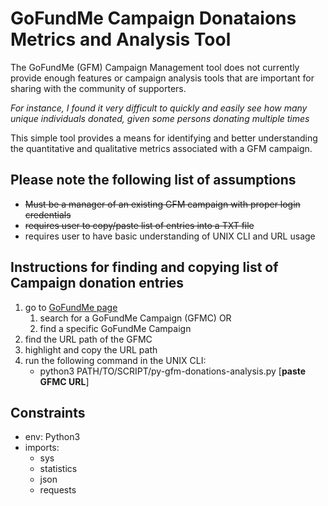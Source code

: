 # GoFundMe Campaign Donataions Metrics and Analysis Tool

The GoFundMe (GFM) Campaign Management tool does not currently provide enough features or campaign analysis tools that are important for sharing with the community of supporters.

_For instance, I found it very difficult to quickly and easily see how many unique individuals donated, given some persons donating multiple times_

This simple tool provides a means for identifying and better understanding the quantitative and qualitative metrics associated with a GFM campaign.

## Please note the following list of assumptions
* ~~Must be a manager of an existing GFM campaign with proper login credentials~~
* ~~requires user to copy/paste list of entries into a TXT file~~
* requires user to have basic understanding of UNIX CLI and URL usage

## Instructions for finding and copying list of Campaign donation entries
1. go to [GoFundMe page](www.gofundme.com)
    1. search for a GoFundMe Campaign (GFMC)
    OR
    1. find a specific GoFundMe Campaign
1. find the URL path of the GFMC
1. highlight and copy the URL path
1. run the following command in the UNIX CLI:
    * python3 PATH/TO/SCRIPT/py-gfm-donations-analysis.py [**paste GFMC URL**]

## Constraints 
* env: Python3
* imports: 
    * sys
    * statistics
    * json
    * requests
